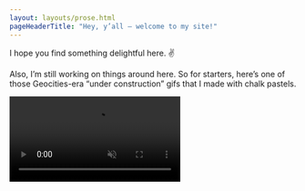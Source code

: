 ```yaml
---
layout: layouts/prose.html
pageHeaderTitle: "Hey, y’all — welcome to my site!"
---
```

I hope you find something delightful here. ✌️

Also, I’m still working on things around here. So for starters, here’s one of those Geocities-era “under construction” gifs that I made with chalk pastels.

<video autoplay loop muted playsinline>
  <source src="images/under-construction-animation.webm" type="video/webm">
  <source src="images/under-construction-animation.mp4" type="video/mp4">
  Your browser does not support the video tag.
</video>
